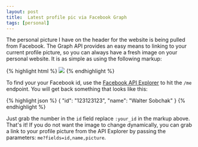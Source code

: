 ```yaml
---
layout: post
title:  Latest profile pic via Facebook Graph
tags: [personal]
---
```


The personal picture I have on the header for the website is being pulled from Facebook. The Graph API provides an easy means to linking to your current profile picture, so you can always have a fresh image on your personal website.  It is as simple as using the following markup: 

{% highlight html %}
<img src="http://graph.facebook.com/:your_id/picture/"></img>
{% endhighlight %}

To find your your Facebook id, use the [Facebook API Explorer](https://developers.facebook.com/tools/explorer) to hit the `/me` endpoint. You will get back something that looks like this: 

{% highlight json %}
{
  "id": "123123123",
  "name": "Walter Sobchak"
}
{% endhighlight %}

Just grab the number in the `id` field replace `:your_id` in the markup above. That's it! If you do not want the image to change dynamically, you can grab a link to your profile picture from the API Explorer by passing the parameters: `me?fields=id,name,picture`.
